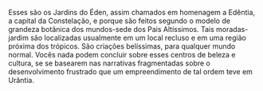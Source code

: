 ﻿Esses são os Jardins do Éden, assim chamados em homenagem a Edêntia, a capital da Constelação, e porque são feitos segundo o modelo de grandeza botânica dos mundos-sede dos Pais Altíssimos. Tais moradas-jardim são localizadas usualmente em um local recluso e em uma região próxima dos trópicos. São criações belíssimas, para qualquer mundo normal. Vocês nada podem concluir sobre esses centros de beleza e cultura, se se basearem nas narrativas fragmentadas sobre o desenvolvimento frustrado que um empreendimento de tal ordem teve em Urântia.